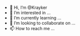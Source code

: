 - 👋 Hi, I’m @Krayker
- 👀 I’m interested in ...
- 🌱 I’m currently learning ...
- 💞️ I’m looking to collaborate on ...
- 📫 How to reach me ...

<!---
Krayker/Krayker is a ✨ special ✨ repository because its `README.md` (this file) appears on your GitHub profile.
You can click the Preview link to take a look at your changes.
--->
